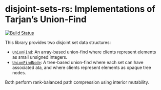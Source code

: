 # disjoint-sets-rs: Implementations of Tarjan’s Union-Find

[![Build Status](https://travis-ci.org/tov/disjoint-sets-rs.svg?branch=master)](https://travis-ci.org/tov/disjoint-sets-rs)

This library provides two disjoint set data structures:

 - [`UnionFind`](struct.UnionFind.html): An array-based union-find
   where clients represent elements as small unsigned integers.
 - [`UnionFindNode`](struct.UnionFindNode.html): A tree-based
   union-find where each set can have associated ata, and where
   clients represent elements as opaque tree nodes.

Both perform rank-balanced path compression using interior mutability.
